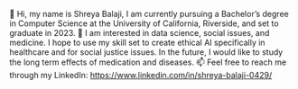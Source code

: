 👋 Hi, my name is Shreya Balaji, I am currently pursuing a Bachelor’s degree in Computer Science at the University of California, Riverside, 
   and set to graduate in 2023. 
👀 I am interested in data science, social issues, and medicine. I hope to use my skill set to create ethical AI specifically in healthcare and for 
   social justice issues. In the future, I would like to study the long term effects of medication and diseases.
📫 Feel free to reach me through my LinkedIn: https://www.linkedin.com/in/shreya-balaji-0429/

